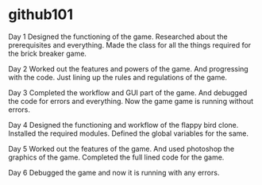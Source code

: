 # github101

Day 1
Designed the functioning of the game. Researched about the prerequisites and everything.
Made the class for all the things required for the brick breaker game.

Day 2
Worked out the features and powers of the game. And progressing with the code.
Just lining up the rules and regulations of the game.

Day 3
Completed the workflow and GUI part of the game.
And debugged the code for errors and everything. Now the game game is running without errors.

Day 4
Designed the functioning and workflow of the flappy bird clone. Installed the required modules.
Defined the global variables for the same.

Day 5
Worked out the features of the game. And used photoshop the graphics of the game.
Completed the full lined code for the game.

Day 6
Debugged the game and now it is running with any errors.
